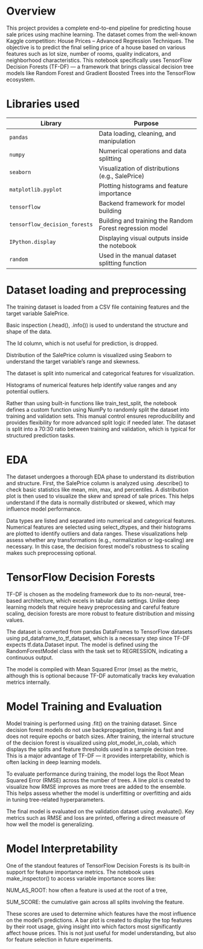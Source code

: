 # Overview

This project provides a complete end-to-end pipeline for predicting house sale prices using machine learning. The dataset comes from the well-known Kaggle competition: House Prices – Advanced Regression Techniques. The objective is to predict the final selling price of a house based on various features such as lot size, number of rooms, quality indicators, and neighborhood characteristics. This notebook specifically uses TensorFlow Decision Forests (TF-DF) — a framework that brings classical decision tree models like Random Forest and Gradient Boosted Trees into the TensorFlow ecosystem.

# Libraries used

| Library                      | Purpose                                                                 |
|-----------------------------|-------------------------------------------------------------------------|
| `pandas`                    | Data loading, cleaning, and manipulation                                |
| `numpy`                     | Numerical operations and data splitting                                 |
| `seaborn`                   | Visualization of distributions (e.g., SalePrice)                        |
| `matplotlib.pyplot`         | Plotting histograms and feature importance                              |
| `tensorflow`                | Backend framework for model building                                    |
| `tensorflow_decision_forests` | Building and training the Random Forest regression model               |
| `IPython.display`           | Displaying visual outputs inside the notebook                           |
| `random`                    | Used in the manual dataset splitting function                           |

# Dataset loading and preprocessing

The training dataset is loaded from a CSV file containing features and the target variable SalePrice.

Basic inspection (.head(), .info()) is used to understand the structure and shape of the data.

The Id column, which is not useful for prediction, is dropped.

Distribution of the SalePrice column is visualized using Seaborn to understand the target variable’s range and skewness.

The dataset is split into numerical and categorical features for visualization.

Histograms of numerical features help identify value ranges and any potential outliers.

Rather than using built-in functions like train_test_split, the notebook defines a custom function using NumPy to randomly split the dataset into training and validation sets. This manual control ensures reproducibility and provides flexibility for more advanced split logic if needed later. The dataset is split into a 70:30 ratio between training and validation, which is typical for structured prediction tasks.

# EDA

The dataset undergoes a thorough EDA phase to understand its distribution and structure. First, the SalePrice column is analyzed using .describe() to check basic statistics like mean, min, max, and percentiles. A distribution plot is then used to visualize the skew and spread of sale prices. This helps understand if the data is normally distributed or skewed, which may influence model performance.

Data types are listed and separated into numerical and categorical features. Numerical features are selected using select_dtypes, and their histograms are plotted to identify outliers and data ranges. These visualizations help assess whether any transformations (e.g., normalization or log-scaling) are necessary. In this case, the decision forest model's robustness to scaling makes such preprocessing optional.

# TensorFlow Decision Forests

TF-DF is chosen as the modeling framework due to its non-neural, tree-based architecture, which excels in tabular data settings. Unlike deep learning models that require heavy preprocessing and careful feature scaling, decision forests are more robust to feature distribution and missing values.

The dataset is converted from pandas DataFrames to TensorFlow datasets using pd_dataframe_to_tf_dataset, which is a necessary step since TF-DF expects tf.data.Dataset input. The model is defined using the RandomForestModel class with the task set to REGRESSION, indicating a continuous output.

The model is compiled with Mean Squared Error (mse) as the metric, although this is optional because TF-DF automatically tracks key evaluation metrics internally.

# Model Training and Evaluation

Model training is performed using .fit() on the training dataset. Since decision forest models do not use backpropagation, training is fast and does not require epochs or batch sizes. After training, the internal structure of the decision forest is visualized using plot_model_in_colab, which displays the splits and feature thresholds used in a sample decision tree. This is a major advantage of TF-DF — it provides interpretability, which is often lacking in deep learning models.

To evaluate performance during training, the model logs the Root Mean Squared Error (RMSE) across the number of trees. A line plot is created to visualize how RMSE improves as more trees are added to the ensemble. This helps assess whether the model is underfitting or overfitting and aids in tuning tree-related hyperparameters.

The final model is evaluated on the validation dataset using .evaluate(). Key metrics such as RMSE and loss are printed, offering a direct measure of how well the model is generalizing.

# Model Interpretability

One of the standout features of TensorFlow Decision Forests is its built-in support for feature importance metrics. The notebook uses make_inspector() to access variable importance scores like:

NUM_AS_ROOT: how often a feature is used at the root of a tree,

SUM_SCORE: the cumulative gain across all splits involving the feature.

These scores are used to determine which features have the most influence on the model’s predictions. A bar plot is created to display the top features by their root usage, giving insight into which factors most significantly affect house prices. This is not just useful for model understanding, but also for feature selection in future experiments.














